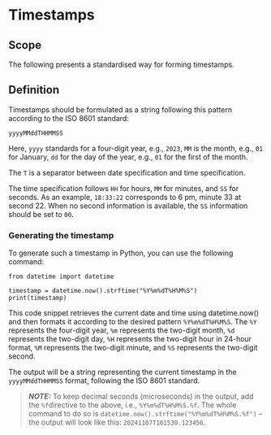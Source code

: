 # Timestamps

## Scope

The following presents a standardised way for forming timestamps.

## Definition

Timestamps should be formulated as a string following this pattern according to the ISO 8601 standard:

```
yyyyMMddTHHMMSS
```

Here, `yyyy` standards for a four-digit year, e.g., `2023`, `MM` is the month, e.g., `01` for January, `dd` for the day of the year, e.g., `01` for the first of the month.

The `T` is a separator between date specification and time specification.

The time specification follows `HH` for hours, `MM` for minutes, and `SS` for seconds. As an example, `18:33:22` corresponds to 6 pm, minute 33 at second 22. When no second information is available, the `SS` information should be set to `00`.

### Generating the timestamp

To generate such a timestamp in Python, you can use the following command:

```
from datetime import datetime

timestamp = datetime.now().strftime("%Y%m%dT%H%M%S")
print(timestamp)
```

This code snippet retrieves the current date and time using datetime.now() and then formats it according to the desired pattern `%Y%m%dT%H%M%S`. The `%Y` represents the four-digit year, `%m` represents the two-digit month, `%d` represents the two-digit day, `%H` represents the two-digit hour in 24-hour format, `%M` represents the two-digit minute, and `%S` represents the two-digit second.

The output will be a string representing the current timestamp in the `yyyyMMddTHHMMSS` format, following the ISO 8601 standard.

> **_NOTE:_** To keep decimal seconds (microseconds) in the output, add the `%f`directive to the above, i.e., `%Y%m%dT%H%M%S.%f`. The whole command to do so is `datetime.now().strftime("%Y%m%dT%H%M%S.%f")` – the output will look like this: `20241107T101530.123456`.
